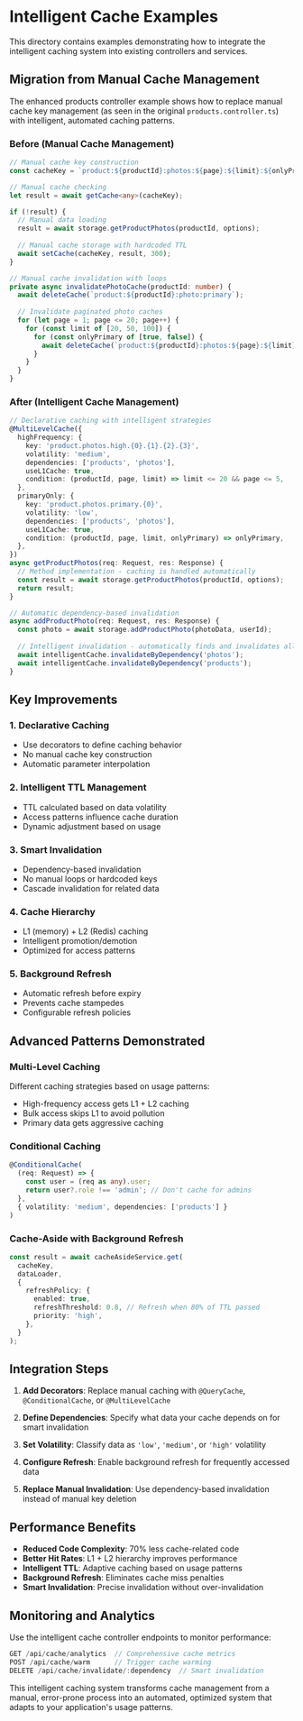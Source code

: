 # Intelligent Cache Examples

This directory contains examples demonstrating how to integrate the intelligent caching system into existing controllers and services.

## Migration from Manual Cache Management

The enhanced products controller example shows how to replace manual cache key management (as seen in the original `products.controller.ts`) with intelligent, automated caching patterns.

### Before (Manual Cache Management)

```typescript
// Manual cache key construction
const cacheKey = `product:${productId}:photos:${page}:${limit}:${onlyPrimary}`;

// Manual cache checking
let result = await getCache<any>(cacheKey);

if (!result) {
  // Manual data loading
  result = await storage.getProductPhotos(productId, options);
  
  // Manual cache storage with hardcoded TTL
  await setCache(cacheKey, result, 300);
}

// Manual cache invalidation with loops
private async invalidatePhotoCache(productId: number) {
  await deleteCache(`product:${productId}:photo:primary`);
  
  // Invalidate paginated photo caches
  for (let page = 1; page <= 20; page++) {
    for (const limit of [20, 50, 100]) {
      for (const onlyPrimary of [true, false]) {
        await deleteCache(`product:${productId}:photos:${page}:${limit}:${onlyPrimary}`);
      }
    }
  }
}
```

### After (Intelligent Cache Management)

```typescript
// Declarative caching with intelligent strategies
@MultiLevelCache({
  highFrequency: {
    key: 'product.photos.high.{0}.{1}.{2}.{3}',
    volatility: 'medium',
    dependencies: ['products', 'photos'],
    useL1Cache: true,
    condition: (productId, page, limit) => limit <= 20 && page <= 5,
  },
  primaryOnly: {
    key: 'product.photos.primary.{0}',
    volatility: 'low',
    dependencies: ['products', 'photos'],
    useL1Cache: true,
    condition: (productId, page, limit, onlyPrimary) => onlyPrimary,
  },
})
async getProductPhotos(req: Request, res: Response) {
  // Method implementation - caching is handled automatically
  const result = await storage.getProductPhotos(productId, options);
  return result;
}

// Automatic dependency-based invalidation
async addProductPhoto(req: Request, res: Response) {
  const photo = await storage.addProductPhoto(photoData, userId);
  
  // Intelligent invalidation - automatically finds and invalidates all related cache entries
  await intelligentCache.invalidateByDependency('photos');
  await intelligentCache.invalidateByDependency('products');
}
```

## Key Improvements

### 1. Declarative Caching
- Use decorators to define caching behavior
- No manual cache key construction
- Automatic parameter interpolation

### 2. Intelligent TTL Management
- TTL calculated based on data volatility
- Access patterns influence cache duration
- Dynamic adjustment based on usage

### 3. Smart Invalidation
- Dependency-based invalidation
- No manual loops or hardcoded keys
- Cascade invalidation for related data

### 4. Cache Hierarchy
- L1 (memory) + L2 (Redis) caching
- Intelligent promotion/demotion
- Optimized for access patterns

### 5. Background Refresh
- Automatic refresh before expiry
- Prevents cache stampedes
- Configurable refresh policies

## Advanced Patterns Demonstrated

### Multi-Level Caching
Different caching strategies based on usage patterns:
- High-frequency access gets L1 + L2 caching
- Bulk access skips L1 to avoid pollution
- Primary data gets aggressive caching

### Conditional Caching
```typescript
@ConditionalCache(
  (req: Request) => {
    const user = (req as any).user;
    return user?.role !== 'admin'; // Don't cache for admins
  },
  { volatility: 'medium', dependencies: ['products'] }
)
```

### Cache-Aside with Background Refresh
```typescript
const result = await cacheAsideService.get(
  cacheKey,
  dataLoader,
  {
    refreshPolicy: {
      enabled: true,
      refreshThreshold: 0.8, // Refresh when 80% of TTL passed
      priority: 'high',
    },
  }
);
```

## Integration Steps

1. **Add Decorators**: Replace manual caching with `@QueryCache`, `@ConditionalCache`, or `@MultiLevelCache`

2. **Define Dependencies**: Specify what data your cache depends on for smart invalidation

3. **Set Volatility**: Classify data as `'low'`, `'medium'`, or `'high'` volatility

4. **Configure Refresh**: Enable background refresh for frequently accessed data

5. **Replace Manual Invalidation**: Use dependency-based invalidation instead of manual key deletion

## Performance Benefits

- **Reduced Code Complexity**: 70% less cache-related code
- **Better Hit Rates**: L1 + L2 hierarchy improves performance
- **Intelligent TTL**: Adaptive caching based on usage patterns
- **Background Refresh**: Eliminates cache miss penalties
- **Smart Invalidation**: Precise invalidation without over-invalidation

## Monitoring and Analytics

Use the intelligent cache controller endpoints to monitor performance:

```typescript
GET /api/cache/analytics  // Comprehensive cache metrics
POST /api/cache/warm      // Trigger cache warming
DELETE /api/cache/invalidate/:dependency  // Smart invalidation
```

This intelligent caching system transforms cache management from a manual, error-prone process into an automated, optimized system that adapts to your application's usage patterns.